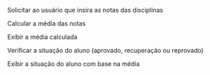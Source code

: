  Solicitar ao usuário que insira as notas das disciplinas

 Calcular a média das notas

 Exibir a média calculada

 Verificar a situação do aluno (aprovado, recuperação ou reprovado)

 Exibir a situação do aluno com base na média
